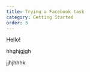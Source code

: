 ```yaml
---
title: Trying a Facebook task
category: Getting Started
order: 3
---
```



Hello!

hhghjgjgh



jjhjhhhk
